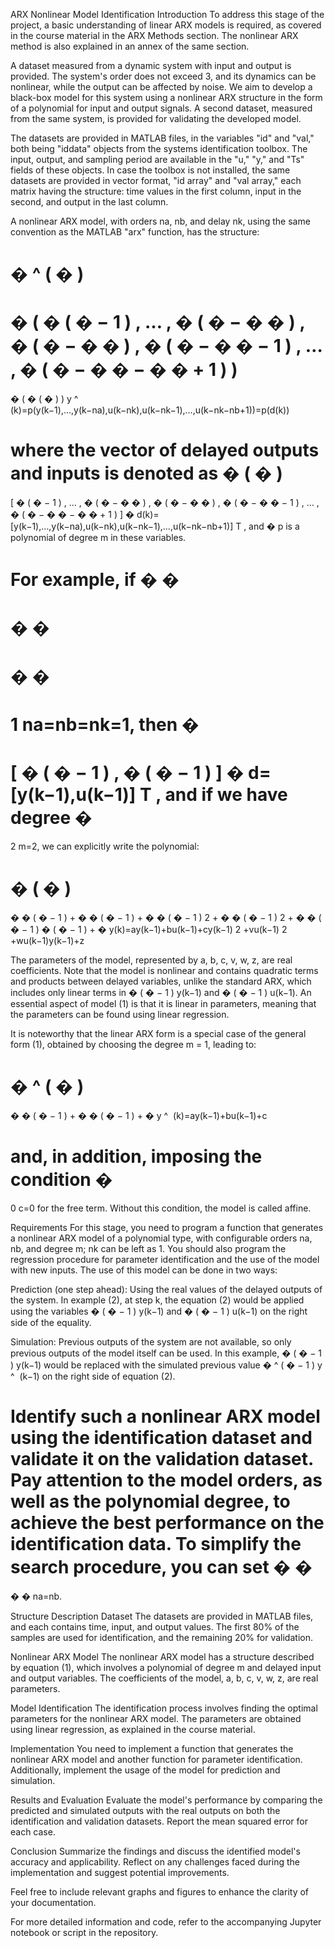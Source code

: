 ARX Nonlinear Model Identification
Introduction
To address this stage of the project, a basic understanding of linear ARX models is required, as covered in the course material in the ARX Methods section. The nonlinear ARX method is also explained in an annex of the same section.

A dataset measured from a dynamic system with input and output is provided. The system's order does not exceed 3, and its dynamics can be nonlinear, while the output can be affected by noise. We aim to develop a black-box model for this system using a nonlinear ARX structure in the form of a polynomial for input and output signals. A second dataset, measured from the same system, is provided for validating the developed model.

The datasets are provided in MATLAB files, in the variables "id" and "val," both being "iddata" objects from the systems identification toolbox. The input, output, and sampling period are available in the "u," "y," and "Ts" fields of these objects. In case the toolbox is not installed, the same datasets are provided in vector format, "id array" and "val array," each matrix having the structure: time values in the first column, input in the second, and output in the last column.

A nonlinear ARX model, with orders na, nb, and delay nk, using the same convention as the MATLAB "arx" function, has the structure:

�
^
(
�
)
=
�
(
�
(
�
−
1
)
,
…
,
�
(
�
−
�
�
)
,
�
(
�
−
�
�
)
,
�
(
�
−
�
�
−
1
)
,
…
,
�
(
�
−
�
�
−
�
�
+
1
)
)
=
�
(
�
(
�
)
)
y
^
​
 (k)=p(y(k−1),…,y(k−na),u(k−nk),u(k−nk−1),…,u(k−nk−nb+1))=p(d(k))

where the vector of delayed outputs and inputs is denoted as 
�
(
�
)
=
[
�
(
�
−
1
)
,
…
,
�
(
�
−
�
�
)
,
�
(
�
−
�
�
)
,
�
(
�
−
�
�
−
1
)
,
…
,
�
(
�
−
�
�
−
�
�
+
1
)
]
�
d(k)=[y(k−1),…,y(k−na),u(k−nk),u(k−nk−1),…,u(k−nk−nb+1)] 
T
 , and 
�
p is a polynomial of degree m in these variables.

For example, if 
�
�
=
�
�
=
�
�
=
1
na=nb=nk=1, then 
�
=
[
�
(
�
−
1
)
,
�
(
�
−
1
)
]
�
d=[y(k−1),u(k−1)] 
T
 , and if we have degree 
�
=
2
m=2, we can explicitly write the polynomial:

�
(
�
)
=
�
�
(
�
−
1
)
+
�
�
(
�
−
1
)
+
�
�
(
�
−
1
)
2
+
�
�
(
�
−
1
)
2
+
�
�
(
�
−
1
)
�
(
�
−
1
)
+
�
y(k)=ay(k−1)+bu(k−1)+cy(k−1) 
2
 +vu(k−1) 
2
 +wu(k−1)y(k−1)+z

The parameters of the model, represented by a, b, c, v, w, z, are real coefficients. Note that the model is nonlinear and contains quadratic terms and products between delayed variables, unlike the standard ARX, which includes only linear terms in 
�
(
�
−
1
)
y(k−1) and 
�
(
�
−
1
)
u(k−1). An essential aspect of model (1) is that it is linear in parameters, meaning that the parameters can be found using linear regression.

It is noteworthy that the linear ARX form is a special case of the general form (1), obtained by choosing the degree m = 1, leading to:

�
^
(
�
)
=
�
�
(
�
−
1
)
+
�
�
(
�
−
1
)
+
�
y
^
​
 (k)=ay(k−1)+bu(k−1)+c

and, in addition, imposing the condition 
�
=
0
c=0 for the free term. Without this condition, the model is called affine.

Requirements
For this stage, you need to program a function that generates a nonlinear ARX model of a polynomial type, with configurable orders na, nb, and degree m; nk can be left as 1. You should also program the regression procedure for parameter identification and the use of the model with new inputs. The use of this model can be done in two ways:

Prediction (one step ahead): Using the real values of the delayed outputs of the system. In example (2), at step k, the equation (2) would be applied using the variables 
�
(
�
−
1
)
y(k−1) and 
�
(
�
−
1
)
u(k−1) on the right side of the equality.

Simulation: Previous outputs of the system are not available, so only previous outputs of the model itself can be used. In this example, 
�
(
�
−
1
)
y(k−1) would be replaced with the simulated previous value 
�
^
(
�
−
1
)
y
^
​
 (k−1) on the right side of equation (2).

Identify such a nonlinear ARX model using the identification dataset and validate it on the validation dataset. Pay attention to the model orders, as well as the polynomial degree, to achieve the best performance on the identification data. To simplify the search procedure, you can set 
�
�
=
�
�
na=nb.

Structure Description
Dataset
The datasets are provided in MATLAB files, and each contains time, input, and output values. The first 80% of the samples are used for identification, and the remaining 20% for validation.

Nonlinear ARX Model
The nonlinear ARX model has a structure described by equation (1), which involves a polynomial of degree m and delayed input and output variables. The coefficients of the model, a, b, c, v, w, z, are real parameters.

Model Identification
The identification process involves finding the optimal parameters for the nonlinear ARX model. The parameters are obtained using linear regression, as explained in the course material.

Implementation
You need to implement a function that generates the nonlinear ARX model and another function for parameter identification. Additionally, implement the usage of the model for prediction and simulation.

Results and Evaluation
Evaluate the model's performance by comparing the predicted and simulated outputs with the real outputs on both the identification and validation datasets. Report the mean squared error for each case.

Conclusion
Summarize the findings and discuss the identified model's accuracy and applicability. Reflect on any challenges faced during the implementation and suggest potential improvements.

Feel free to include relevant graphs and figures to enhance the clarity of your documentation.

For more detailed information and code, refer to the accompanying Jupyter notebook or script in the repository.
